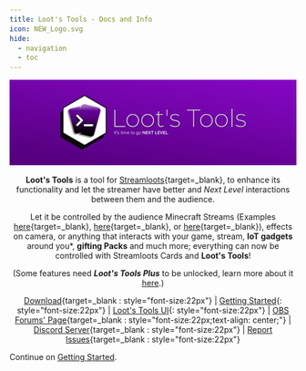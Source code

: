 ```yaml
---
title: Loot's Tools - Docs and Info
icon: NEW_Logo.svg
hide:
  - navigation
  - toc
---
```


<center>
<div class=heeead>
<img alt="LootsToolsLogo" src="img/HeaderA.png">
</div>

**Loot's Tools** is a tool for [Streamloots](https://streamloots.com){target=_blank}, to enhance its functionality and let the streamer have better and *Next Level* interactions between them and the audience.

Let it be controlled by the audience Minecraft Streams (Examples [here](https://www.youtube.com/watch?v=BqhNUN1Ft6w){target=_blank}, [here](https://www.youtube.com/watch?v=LNAmppbpLXA){target=_blank}, or [here](https://www.youtube.com/watch?v=LBEQGj77ftQ){target=_blank}), effects on camera, or anything that interacts with your game, stream, **IoT gadgets** around you\*, **gifting Packs** and much more; everything can now be controlled with Streamloots Cards and **Loot's Tools**!

(Some features need ***Loot's Tools Plus*** to be unlocked, learn more about it [here](plus).)

[Download](https://github.com/DaryeDev/LootsTools/releases/latest){target=_blank : style="font-size:22px"}   |   [Getting Started](gettingStarted){: style="font-size:22px"}  |  [Loot's Tools UI](https://lootstools.darye.dev/app){: style="font-size:22px"}
  |  [OBS Forums' Page](https://obsproject.com/forum/resources/loots-tools.1341/){target=_blank : style="font-size:22px;text-align: center;"}  |  [Discord Server](https://discord.io/Darye){target=_blank : style="font-size:22px"}  |  [Report Issues](https://github.com/DaryeDev/LootsTools/issues){target=_blank : style="font-size:22px"}

</center>

Continue on [Getting Started](gettingStarted).